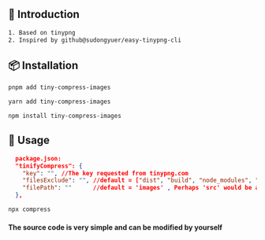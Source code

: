 ## 📖 Introduction

```bash
1. Based on tinypng
2. Inspired by github@sudongyuer/easy-tinypng-cli
```


## 📦 Installation


```bash
pnpm add tiny-compress-images

yarn add tiny-compress-images

npm install tiny-compress-images
```


## 🦄 Usage

```json
  package.json:
  "tinifyCompress": {
    "key": "", //The key requested from tinypng.com
    "filesExclude": "", //default = ["dist", "build", "node_modules", "config"]
    "filePath": ""      //default = 'images' , Perhaps 'src' would be a better choice
  },
```

```bash
npx compress
```

#### The source code is very simple and can be modified by yourself


